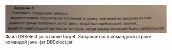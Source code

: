 ![img.png](img.png)
Файл DBSelect.jar в папке target. Запускается в командной строке командой java -jar DBSelect.jar